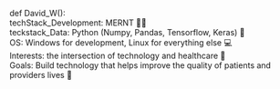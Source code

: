 def David_W(): <br>
    techStack_Development: MERNT 👨‍💻<br>
    teckstack_Data: Python (Numpy, Pandas, Tensorflow, Keras) 📃<br>
    OS: Windows for development, Linux for everything else 💻<br>
    Interests: the intersection of technology and healthcare 🥼<br>
    Goals: Build technology that helps improve the quality of patients and providers lives 💉<br>
